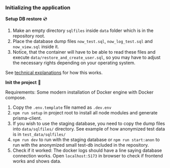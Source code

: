 ### Initializing the application

**Setup DB restore** :cd:

1. Make an empty directory `sqlfiles` inside `data` folder which is in the repository root. 
2. Place the database dump files `now_test.sql`, `now_log_test.sql` and `now_view.sql` inside it.
3. Notice, that the container will have to be able to read these files and execute `data/restore_and_create_user.sql`, so you may have to adjust the necessary rights depending on your operating system.

See [technical explanations](technical_explanations.md) for how this works.

**Init the project** :rocket:

Requirements: Some modern installation of Docker engine with Docker compose.

1. Copy the `.env.template` file named as `.dev.env`
2. `npm run setup` in project root to install all node modules and generate prisma-client.
3. If you wish to use the staging database, you need to copy the dump files into `data/sqlfiles/` directory. See example of how anonymized test data is in `test_data/sqlfiles/`
4. `npm run dev` to run with the staging database or `npm run start:anon` to run with the anonymized small test-db included in the repository.
5. Check if it worked: The docker logs should have a line saying database connection works. Open `localhost:5173` in browser to check if frontend works and shows data.
